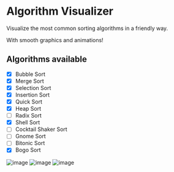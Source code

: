 # Algorithm Visualizer

Visualize the most common sorting algorithms in a friendly way.

With smooth graphics and animations!

## Algorithms available

- [x] Bubble Sort
- [x] Merge Sort
- [x] Selection Sort
- [x] Insertion Sort
- [x] Quick Sort
- [x] Heap Sort
- [ ] Radix Sort
- [x] Shell Sort
- [ ] Cocktail Shaker Sort
- [ ] Gnome Sort
- [ ] Bitonic Sort
- [x] Bogo Sort

![image](https://github.com/lucas-marianno/flutter_algorithm_visualizer/assets/120429072/ac4d8f82-a7a4-4cfb-b476-9e8395d49e0e)
![image](https://github.com/lucas-marianno/flutter_algorithm_visualizer/assets/120429072/be064d6b-3221-4432-88b6-7e46f5d2a4a0)
![image](https://github.com/lucas-marianno/flutter_algorithm_visualizer/assets/120429072/5f417701-4e1a-418b-8095-3f08e87ff9f9)
